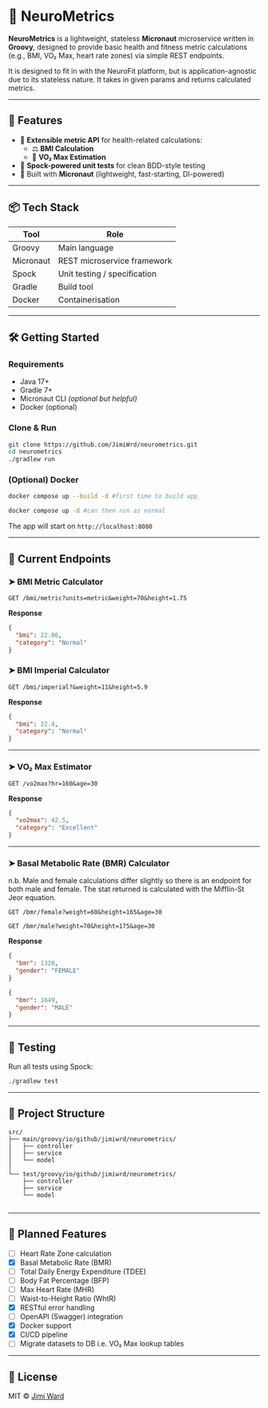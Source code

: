 # 🧠 NeuroMetrics

**NeuroMetrics** is a lightweight, stateless **Micronaut** microservice written in **Groovy**, designed to provide basic health and fitness metric calculations (e.g., BMI, VO₂ Max, heart rate zones) via simple REST endpoints.

It is designed to fit in with the NeuroFit platform, but is application-agnostic due to its stateless nature. It takes in given params and returns calculated metrics.

---

## 🚀 Features

- 🔬 **Extensible metric API** for health-related calculations:
  - ⚖️ **BMI Calculation**
  - 💨 **VO₂ Max Estimation**
- 🧪 **Spock-powered unit tests** for clean BDD-style testing  
- 🧱 Built with **Micronaut** (lightweight, fast-starting, DI-powered)

---

## 📦 Tech Stack

| Tool      | Role                         |
|-----------|------------------------------|
| Groovy    | Main language                |
| Micronaut | REST microservice framework  |
| Spock     | Unit testing / specification |
| Gradle    | Build tool                   |
| Docker    | Containerisation             |  


---

## 🛠️ Getting Started

### Requirements

- Java 17+  
- Gradle 7+  
- Micronaut CLI *(optional but helpful)*
- Docker (optional)

### Clone & Run

```bash
git clone https://github.com/JimiWrd/neurometrics.git
cd neurometrics
./gradlew run
````
### (Optional) Docker

```bash
docker compose up --build -d #first time to build app

docker compose up -d #can then run as normal
```

The app will start on `http://localhost:8080`

---

## 📡 Current Endpoints

### ➤ BMI Metric Calculator

```
GET /bmi/metric?units=metric&weight=70&height=1.75
```

**Response**

```json
{
  "bmi": 22.86,
  "category": "Normal"
}
```

### ➤ BMI Imperial Calculator

```
GET /bmi/imperial?&weight=11&height=5.9
```

**Response**

```json
{
  "bmi": 22.4,
  "category": "Normal"
}
```

---

### ➤ VO₂ Max Estimator

```
GET /vo2max?hr=160&age=30
```

**Response**

```json
{
  "vo2max": 42.5,
  "category": "Excellent"
}
```

---
### ➤ Basal Metabolic Rate (BMR) Calculator

n.b. Male and female calculations differ slightly so there is an endpoint for both male and female. The stat returned is calculated with the Mifflin-St Jeor equation.

```
GET /bmr/female?weight=60&height=165&age=30

GET /bmr/male?weight=70&height=175&age=30
```

**Response**

```json
{
  "bmr": 1320,
  "gender": "FEMALE"
}
```
```json
{
  "bmr": 1649,
  "gender": "MALE"
}
```

---

## 🧪 Testing

Run all tests using Spock:

```bash
./gradlew test
```

---

## 📁 Project Structure

```
src/
├── main/groovy/io/github/jimiwrd/neurometrics/
│   ├── controller
│   ├── service        
│   └── model
│
└── test/groovy/io/github/jimiwrd/neurometrics/       
    ├── controller
    ├── service        
    └── model
    
```

---

## 🧱 Planned Features

* [ ] Heart Rate Zone calculation
* [x] Basal Metabolic Rate (BMR)
* [ ] Total Daily Energy Expenditure (TDEE)
* [ ] Body Fat Percentage (BFP)
* [ ] Max Heart Rate (MHR)
* [ ] Waist-to-Height Ratio (WhtR)
* [x] RESTful error handling
* [ ] OpenAPI (Swagger) integration
* [x] Docker support
* [x] CI/CD pipeline
* [ ] Migrate datasets to DB i.e. VO₂ Max lookup tables

---

## 📖 License

MIT © [Jimi Ward](https://github.com/JimiWrd)
